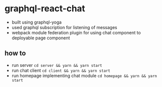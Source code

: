 # graphql-react-chat

- built using graphql-yoga
- used graphql subscription for listening of messages
- webpack module federation plugin for using chat component to deployable page component

## how to

- run server `cd server && yarn && yarn start`
- run chat client `cd client && yarn && yarn start`
- run homepage implementing chat module `cd homepage && yarn && yarn start`
